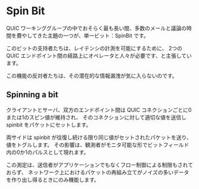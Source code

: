 # Spin Bit

QUIC ワーキンググループの中でおそらく最も長い間、多数のメールと議論の時間を費やしてきた主題の一つが、単一ビット：SpinBit です。

このビットの支持者たちは、レイテンシの計測を可能にするために、
2つの QUIC エンドポイント間の経路上にオペレータと人々が必要です、と主張しています。

この機能の反対者たちは、その潜在的な情報漏洩が気に入らないのです。

## Spinning a bit

クライアントとサーバ、双方のエンドポイント間は QUIC コネクションごとに0または1のスピン値が維持され、
そのコネクションに対して適切な値を送信し spinbit をパケットにセットします。

両サイドは spinbit が往復し続ける限り同じ値がセットされたパケットを送り、値をトグルします。
その影響は、観測者がモニタ可能な形でビットフィールド内の0か1のパルスとして現れます。

この測定は、送信者がアプリケーションでもなくフロー制御による制限もされておらず、
ネットワーク上におけるパケットの再組み立てがノイズの多いデータを作り出し得るときにのみ機能します。
